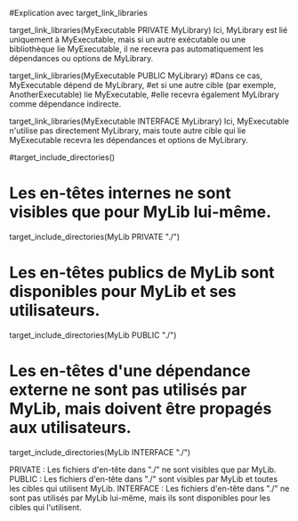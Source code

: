 #Explication avec target_link_libraries

target_link_libraries(MyExecutable PRIVATE MyLibrary)
Ici, MyLibrary est lié uniquement à MyExecutable, 
mais si un autre exécutable ou une bibliothèque lie MyExecutable, 
il ne recevra pas automatiquement les dépendances ou options de MyLibrary.

target_link_libraries(MyExecutable PUBLIC MyLibrary)
#Dans ce cas, MyExecutable dépend de MyLibrary,
#et si une autre cible (par exemple, AnotherExecutable) lie MyExecutable, 
#elle recevra également MyLibrary comme dépendance indirecte.

target_link_libraries(MyExecutable INTERFACE MyLibrary)
Ici, MyExecutable n'utilise pas directement MyLibrary, 
mais toute autre cible qui lie MyExecutable recevra les dépendances et options de MyLibrary.


#target_include_directories()

# Les en-têtes internes ne sont visibles que pour MyLib lui-même.
target_include_directories(MyLib PRIVATE "./")

# Les en-têtes publics de MyLib sont disponibles pour MyLib et ses utilisateurs.
target_include_directories(MyLib PUBLIC "./")

# Les en-têtes d'une dépendance externe ne sont pas utilisés par MyLib, mais doivent être propagés aux utilisateurs.
target_include_directories(MyLib INTERFACE "./")


PRIVATE : Les fichiers d'en-tête dans "./" ne sont visibles que par MyLib.
PUBLIC : Les fichiers d'en-tête dans "./" sont visibles par MyLib et toutes les cibles qui utilisent MyLib.
INTERFACE : Les fichiers d'en-tête dans "./" ne sont pas utilisés par MyLib lui-même, mais ils sont disponibles pour les cibles qui l'utilisent.
